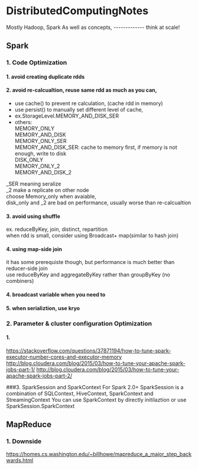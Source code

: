 # DistributedComputingNotes
Mostly Hadoop, Spark
As well as concepts, ------------- think at scale!

Spark
---------------------
### 1. Code Optimization

#### 1. avoid creating duplicate rdds


#### 2. avoid re-calcualtion, reuse same rdd as much as you can, 
- use cache() to prevent re calculation, (cache rdd in memory)
- use persist() to manually set different level of cache, 
- ex.StorageLevel.MEMORY_AND_DISK_SER
- others:  
MEMORY_ONLY  
MEMORY_AND_DISK  
MEMORY_ONLY_SER  
MEMORY_AND_DISK_SER: cache to memory first, if memory is not enough, write to disk  
DISK_ONLY  
MEMORY_ONLY_2  
MEMORY_AND_DISK_2  
  
_SER meaning seralize  
_2 make a replicate on other node  
choose Memory_only when avaiable,   
disk_only and _2 are bad on performance, usually worse than re-calcualtion  

#### 3. avoid using shuffle
ex. reduceByKey, join, distinct, repartition  
when rdd is small, consider using Broadcast+ map(similar to hash join)

#### 4. using map-side join
it has some prerequiste though, but performance is much better than reducer-side join  
use reduceByKey and aggregateByKey rather than groupByKey (no combiners)  

#### 4. broadcast variable when you need to

#### 5. when serializtion, use kryo

### 2. Parameter & cluster configuration Optimization
#### 1.
https://stackoverflow.com/questions/37871194/how-to-tune-spark-executor-number-cores-and-executor-memory
http://blog.cloudera.com/blog/2015/03/how-to-tune-your-apache-spark-jobs-part-1/
http://blog.cloudera.com/blog/2015/03/how-to-tune-your-apache-spark-jobs-part-2/

###3. SparkSession and SparkContext
For Spark 2.0+
SparkSession is a combination of SQLContext, HiveContext, SparkContext and StreamingContext
You can use SparkContext by directly initilaztion or use SparkSession.SparkContext


MapReduce
---------------------
### 1. Downside
https://homes.cs.washington.edu/~billhowe/mapreduce_a_major_step_backwards.html
